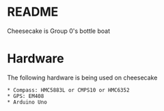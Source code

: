 
# README

Cheesecake is Group 0's bottle boat

# Hardware

The following hardware is being used on cheesecake

	* Compass: HMC5883L or CMPS10 or HMC6352
	* GPS: EM408
	* Arduino Uno
